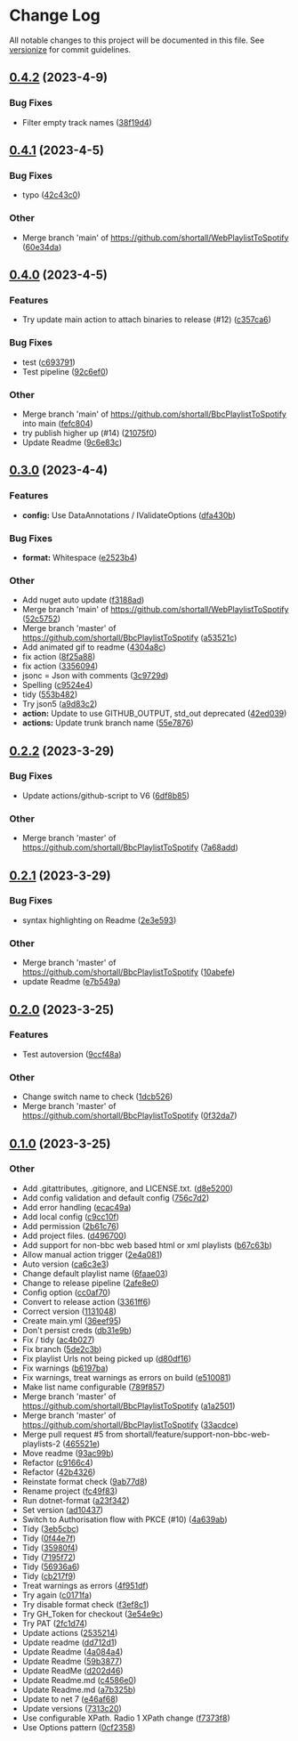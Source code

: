 # Change Log

All notable changes to this project will be documented in this file. See [versionize](https://github.com/versionize/versionize) for commit guidelines.

<a name="0.4.2"></a>
## [0.4.2](https://www.github.com/shortall/WebPlaylistToSpotify/releases/tag/v0.4.2) (2023-4-9)

### Bug Fixes

* Filter empty track names ([38f19d4](https://www.github.com/shortall/WebPlaylistToSpotify/commit/38f19d482f54e4f2b5f914939545a50e010e86a0))

<a name="0.4.1"></a>
## [0.4.1](https://www.github.com/shortall/WebPlaylistToSpotify/releases/tag/v0.4.1) (2023-4-5)

### Bug Fixes

* typo ([42c43c0](https://www.github.com/shortall/WebPlaylistToSpotify/commit/42c43c0d882576d2bc28de7996af370cdc26d88c))

### Other

* Merge branch 'main' of https://github.com/shortall/WebPlaylistToSpotify ([60e34da](https://www.github.com/shortall/WebPlaylistToSpotify/commit/60e34da030ba2551e7d27d22972c4879c3bf63eb))

<a name="0.4.0"></a>
## [0.4.0](https://www.github.com/shortall/WebPlaylistToSpotify/releases/tag/v0.4.0) (2023-4-5)

### Features

* Try update main action to attach binaries to release (#12) ([c357ca6](https://www.github.com/shortall/WebPlaylistToSpotify/commit/c357ca61e545736d02ffd2130de2506e487c0fa2))

### Bug Fixes

* test ([c693791](https://www.github.com/shortall/WebPlaylistToSpotify/commit/c693791a39710730dd3e2f7514351e279e642b9a))
* Test pipeline ([92c6ef0](https://www.github.com/shortall/WebPlaylistToSpotify/commit/92c6ef0d5a5e3bddd217545b8ac21de774ca841d))

### Other

* Merge branch 'main' of https://github.com/shortall/BbcPlaylistToSpotify into main ([fefc804](https://www.github.com/shortall/WebPlaylistToSpotify/commit/fefc804b2e26ec0464d26ced05ee87f8bb974107))
* try publish higher up (#14) ([21075f0](https://www.github.com/shortall/WebPlaylistToSpotify/commit/21075f011e2d983a5fb9d0f2f867cc71fc19b325))
* Update Readme ([9c6e83c](https://www.github.com/shortall/WebPlaylistToSpotify/commit/9c6e83cfa0191a82a6b8d1f57867373729b05461))

<a name="0.3.0"></a>
## [0.3.0](https://www.github.com/shortall/WebPlaylistToSpotify/releases/tag/v0.3.0) (2023-4-4)

### Features

* **config:** Use DataAnnotations / IValidateOptions ([dfa430b](https://www.github.com/shortall/WebPlaylistToSpotify/commit/dfa430b321766693f087222592671cd4811c58a8))

### Bug Fixes

* **format:** Whitespace ([e2523b4](https://www.github.com/shortall/WebPlaylistToSpotify/commit/e2523b4de419d5be5eae87a041c44cf5060c91c6))

### Other

* Add nuget auto update ([f3188ad](https://www.github.com/shortall/WebPlaylistToSpotify/commit/f3188ad1efd61d9100103990c23c14678d7cb76a))
* Merge branch 'main' of https://github.com/shortall/WebPlaylistToSpotify ([52c5752](https://www.github.com/shortall/WebPlaylistToSpotify/commit/52c575245cf6a8144d2537133ae8996b9f8db851))
* Merge branch 'master' of https://github.com/shortall/BbcPlaylistToSpotify ([a53521c](https://www.github.com/shortall/WebPlaylistToSpotify/commit/a53521c9f3e243064cc0b684cec3506a2ac6c102))
* Add animated gif to readme ([4304a8c](https://www.github.com/shortall/WebPlaylistToSpotify/commit/4304a8cd477a66e60179a184e4f7c36452f16c5e))
* fix action ([8f25a88](https://www.github.com/shortall/WebPlaylistToSpotify/commit/8f25a886a5c6d38fc09c6589809d7298ab68f092))
* fix action ([3356094](https://www.github.com/shortall/WebPlaylistToSpotify/commit/3356094b277a886d09ebfb46224b95c44a040684))
* jsonc = Json with comments ([3c9729d](https://www.github.com/shortall/WebPlaylistToSpotify/commit/3c9729d650a7762b326e2e9b14e7ce0cd216e1e1))
* Spelling ([c9524e4](https://www.github.com/shortall/WebPlaylistToSpotify/commit/c9524e45c7d52ee041b1754425a4ef7d39e27566))
* tidy ([553b482](https://www.github.com/shortall/WebPlaylistToSpotify/commit/553b4828b8697692bfd7329f4d6bcf55532f221c))
* Try json5 ([a9d83c2](https://www.github.com/shortall/WebPlaylistToSpotify/commit/a9d83c27490a2abc90bafba54892a4930289ad9c))
* **action:** Update to use GITHUB_OUTPUT, std_out deprecated ([42ed039](https://www.github.com/shortall/WebPlaylistToSpotify/commit/42ed039ea024557f642945150e566c02e562b3c6))
* **actions:** Update trunk branch name ([55e7876](https://www.github.com/shortall/WebPlaylistToSpotify/commit/55e787658ba44959d7ab30881ad045582fcc8a64))

<a name="0.2.2"></a>
## [0.2.2](https://www.github.com/shortall/WebPlaylistToSpotify/releases/tag/v0.2.2) (2023-3-29)

### Bug Fixes

* Update actions/github-script to V6 ([6df8b85](https://www.github.com/shortall/WebPlaylistToSpotify/commit/6df8b85d53b210116e891162c37591a56ed59766))

### Other

* Merge branch 'master' of https://github.com/shortall/BbcPlaylistToSpotify ([7a68add](https://www.github.com/shortall/WebPlaylistToSpotify/commit/7a68addd1b9d1e1794afd5d8269d0908a833cca1))

<a name="0.2.1"></a>
## [0.2.1](https://www.github.com/shortall/WebPlaylistToSpotify/releases/tag/v0.2.1) (2023-3-29)

### Bug Fixes

* syntax highlighting on Readme ([2e3e593](https://www.github.com/shortall/WebPlaylistToSpotify/commit/2e3e5931691e203fc01fb7844b3a63418ee7bc90))

### Other

* Merge branch 'master' of https://github.com/shortall/BbcPlaylistToSpotify ([10abefe](https://www.github.com/shortall/WebPlaylistToSpotify/commit/10abefe49c6ba8e919b32ee392942384ee2c52b9))
* update Readme ([e7b549a](https://www.github.com/shortall/WebPlaylistToSpotify/commit/e7b549a66943606453370be4f68e593bff3e4701))

<a name="0.2.0"></a>
## [0.2.0](https://www.github.com/shortall/WebPlaylistToSpotify/releases/tag/v0.2.0) (2023-3-25)

### Features

* Test autoversion ([9ccf48a](https://www.github.com/shortall/WebPlaylistToSpotify/commit/9ccf48a62a13d3b90622018582ab1415694b96f7))

### Other

* Change switch name to check ([1dcb526](https://www.github.com/shortall/WebPlaylistToSpotify/commit/1dcb52615d4555825e1a6248e544d2c13edda746))
* Merge branch 'master' of https://github.com/shortall/BbcPlaylistToSpotify ([0f32da7](https://www.github.com/shortall/WebPlaylistToSpotify/commit/0f32da7a3e07d2f5240355797632eb3fa6793e28))

<a name="0.1.0"></a>
## [0.1.0](https://www.github.com/shortall/WebPlaylistToSpotify/releases/tag/v0.1.0) (2023-3-25)

### Other

* Add .gitattributes, .gitignore, and LICENSE.txt. ([d8e5200](https://www.github.com/shortall/WebPlaylistToSpotify/commit/d8e5200c3474d669d8462ed46411b4d089ba73f6))
* Add config validation and default config ([756c7d2](https://www.github.com/shortall/WebPlaylistToSpotify/commit/756c7d25e0f4dae721a69de3417100d23c7e01fa))
* Add error handling ([ecac49a](https://www.github.com/shortall/WebPlaylistToSpotify/commit/ecac49ac34d3c38a8591d4ff0582851b3ad3a495))
* Add local config ([c9cc10f](https://www.github.com/shortall/WebPlaylistToSpotify/commit/c9cc10fe3e33bbc5b1cee5734babd559791cb96a))
* Add permission ([2b61c76](https://www.github.com/shortall/WebPlaylistToSpotify/commit/2b61c7658a880d7dfc400c487b7891b6a4419dfe))
* Add project files. ([d496700](https://www.github.com/shortall/WebPlaylistToSpotify/commit/d496700232f54983ba740c656a25cdf040dc4d1f))
* Add support for non-bbc web based html or xml playlists ([b67c63b](https://www.github.com/shortall/WebPlaylistToSpotify/commit/b67c63bff911b67af75a53467aabef18dd9f80ee))
* Allow manual action trigger ([2e4a081](https://www.github.com/shortall/WebPlaylistToSpotify/commit/2e4a08176b4f9940d2ea5e7a73fcbcec2adb0dd7))
* Auto version ([ca6c3e3](https://www.github.com/shortall/WebPlaylistToSpotify/commit/ca6c3e3e00a77df43c7cca45569ea83a0f32fdf7))
* Change default playlist name ([6faae03](https://www.github.com/shortall/WebPlaylistToSpotify/commit/6faae0350eb79b91ba78f101439196093902a2fb))
* Change to release pipeline ([2afe8e0](https://www.github.com/shortall/WebPlaylistToSpotify/commit/2afe8e08fcb0d0df98b9f7788dffa42280960394))
* Config option ([cc0af70](https://www.github.com/shortall/WebPlaylistToSpotify/commit/cc0af70673d0b9adcebb65a442d9597e3f3a4b42))
* Convert to release action ([3361ff6](https://www.github.com/shortall/WebPlaylistToSpotify/commit/3361ff63e3eebe1c3bb64a32dfa9a8a9254650aa))
* Correct version ([1131048](https://www.github.com/shortall/WebPlaylistToSpotify/commit/1131048abb81920099e544000390ac309aadeacb))
* Create main.yml ([36eef95](https://www.github.com/shortall/WebPlaylistToSpotify/commit/36eef95c481e6063cabd589087d815a8964f1543))
* Don't persist creds ([db31e9b](https://www.github.com/shortall/WebPlaylistToSpotify/commit/db31e9b7ec0559b166c15e53044d1150533c7041))
* Fix / tidy ([ac4b027](https://www.github.com/shortall/WebPlaylistToSpotify/commit/ac4b027affaad7194f90626694fd2313c1315508))
* Fix branch ([5de2c3b](https://www.github.com/shortall/WebPlaylistToSpotify/commit/5de2c3b9b6c076bd03c32d08f25c8f906bbce07c))
* Fix playlist Urls not being picked up ([d80df16](https://www.github.com/shortall/WebPlaylistToSpotify/commit/d80df160682d9e58aea157aaa2c2cde4ed96f0d9))
* Fix warnings ([b6197ba](https://www.github.com/shortall/WebPlaylistToSpotify/commit/b6197baa1d41af9cab1dd4333fc93b89f583d92c))
* Fix warnings, treat warnings as errors on build ([e510081](https://www.github.com/shortall/WebPlaylistToSpotify/commit/e510081dc0c42354078537652345da18fa01fe27))
* Make list name configurable ([789f857](https://www.github.com/shortall/WebPlaylistToSpotify/commit/789f85714f3401d50075d9f9eee55e0e958a25c5))
* Merge branch 'master' of https://github.com/shortall/BbcPlaylistToSpotify ([a1a2501](https://www.github.com/shortall/WebPlaylistToSpotify/commit/a1a2501bb3458d6d4698f6c68a12774abe120a38))
* Merge branch 'master' of https://github.com/shortall/BbcPlaylistToSpotify ([33acdce](https://www.github.com/shortall/WebPlaylistToSpotify/commit/33acdce232c7ca23aabe0b2d5d9227aaec1cf929))
* Merge pull request #5 from shortall/feature/support-non-bbc-web-playlists-2 ([465521e](https://www.github.com/shortall/WebPlaylistToSpotify/commit/465521e08712c4d4a18d8ef1497bfdf46b975b6e))
* Move readme ([93ac99b](https://www.github.com/shortall/WebPlaylistToSpotify/commit/93ac99bf9769a7bbe261689298b0d07ffe4cc6d6))
* Refactor ([c9166c4](https://www.github.com/shortall/WebPlaylistToSpotify/commit/c9166c4c535d308308e7f522e198933c3a14584b))
* Refactor ([42b4326](https://www.github.com/shortall/WebPlaylistToSpotify/commit/42b4326c410218ca27a82212e5c532cbb49ec160))
* Reinstate format check ([9ab77d8](https://www.github.com/shortall/WebPlaylistToSpotify/commit/9ab77d82646a2db6d72841d29ba87ab6ebb96789))
* Rename project ([fc49f83](https://www.github.com/shortall/WebPlaylistToSpotify/commit/fc49f8394598f44f9adf0ce9815a431795da2a9f))
* Run dotnet-format ([a23f342](https://www.github.com/shortall/WebPlaylistToSpotify/commit/a23f3420387f389541960cec27b294414512c577))
* Set version ([ad10437](https://www.github.com/shortall/WebPlaylistToSpotify/commit/ad10437900367b2ea33467f37bd8037135e39ae1))
* Switch to Authorisation flow with PKCE (#10) ([4a639ab](https://www.github.com/shortall/WebPlaylistToSpotify/commit/4a639ab6c4346dd6539c9e828ae5ed784d6fcf80))
* Tidy ([3eb5cbc](https://www.github.com/shortall/WebPlaylistToSpotify/commit/3eb5cbc76e55b79b50b33e13ac0e8ce11b239915))
* Tidy ([0f44e7f](https://www.github.com/shortall/WebPlaylistToSpotify/commit/0f44e7f49a7c7bd99dae1c75751113371ddf327e))
* Tidy ([35980f4](https://www.github.com/shortall/WebPlaylistToSpotify/commit/35980f418b5d8d378c023263d93fecd5d6c5788b))
* Tidy ([7195f72](https://www.github.com/shortall/WebPlaylistToSpotify/commit/7195f722c6a7fc163ba1b06facd44269d114fedf))
* Tidy ([56936a6](https://www.github.com/shortall/WebPlaylistToSpotify/commit/56936a61314a10cf20d4c39e070bf5ca28cfaff2))
* Tidy ([cb217f9](https://www.github.com/shortall/WebPlaylistToSpotify/commit/cb217f90a16d1149461f644eb870c79a70576f59))
* Treat warnings as errors ([4f951df](https://www.github.com/shortall/WebPlaylistToSpotify/commit/4f951dfa830911d11fcf86e9d17d40d8e1664ed5))
* Try again ([c0171fa](https://www.github.com/shortall/WebPlaylistToSpotify/commit/c0171fa669749e8044df7b268e54e268339784d6))
* Try disable format check ([f3ef8c1](https://www.github.com/shortall/WebPlaylistToSpotify/commit/f3ef8c19c4ea99cc1e81f85dd96bd71b994da5ff))
* Try GH_Token for checkout ([3e54e9c](https://www.github.com/shortall/WebPlaylistToSpotify/commit/3e54e9c2eb1afd9ad9ff959e39bbcd799abf648e))
* Try PAT ([2fc1d74](https://www.github.com/shortall/WebPlaylistToSpotify/commit/2fc1d74bc10bb0f11195c9dff17e524b91c93b76))
* Update actions ([2535214](https://www.github.com/shortall/WebPlaylistToSpotify/commit/25352147e9f8740361b27a014ec0fae56fab2c75))
* Update readme ([dd712d1](https://www.github.com/shortall/WebPlaylistToSpotify/commit/dd712d1f6ccb28de2cfb27ebc0d5f8103f251bb9))
* Update Readme ([4a084a4](https://www.github.com/shortall/WebPlaylistToSpotify/commit/4a084a44f5fcdf0094c7f3d30647d97758240d3b))
* Update Readme ([59b3877](https://www.github.com/shortall/WebPlaylistToSpotify/commit/59b3877e7698f7ecdb7992dde727f1e1318da83e))
* Update ReadMe ([d202d46](https://www.github.com/shortall/WebPlaylistToSpotify/commit/d202d461aa8473b0ef9813c18f698393d22dad72))
* Update Readme.md ([c4586e0](https://www.github.com/shortall/WebPlaylistToSpotify/commit/c4586e07e052d5cbc44a5fe30546cbacdc5b95cc))
* Update Readme.md ([a7b325b](https://www.github.com/shortall/WebPlaylistToSpotify/commit/a7b325b1452ad554069e1f81dcf2c2f2eeda6752))
* Update to net 7 ([e46af68](https://www.github.com/shortall/WebPlaylistToSpotify/commit/e46af68f5a0f8c90814495599c40748f3e49c103))
* Update versions ([7313c20](https://www.github.com/shortall/WebPlaylistToSpotify/commit/7313c2000c3c5325e4e9ac53e5620383538d57ef))
* Use configurable XPath. Radio 1 XPath change ([f7373f8](https://www.github.com/shortall/WebPlaylistToSpotify/commit/f7373f8fd04e6da9666236b08044a14dc3feb32f))
* Use Options pattern ([0cf2358](https://www.github.com/shortall/WebPlaylistToSpotify/commit/0cf235898994e01244684160c958ed4586e19dc8))

